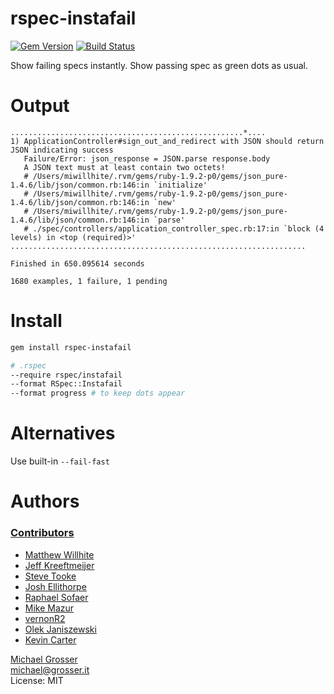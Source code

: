 # rspec-instafail
[![Gem Version](https://badge.fury.io/rb/rspec-instafail.svg)](https://rubygems.org/gems/rspec-instafail)
[![Build Status](https://travis-ci.org/grosser/rspec-instafail.svg)](https://travis-ci.org/grosser/rspec-instafail)

Show failing specs instantly. Show passing spec as green dots as usual.

Output
======

```
....................................................*....
1) ApplicationController#sign_out_and_redirect with JSON should return JSON indicating success
   Failure/Error: json_response = JSON.parse response.body
   A JSON text must at least contain two octets!
   # /Users/miwillhite/.rvm/gems/ruby-1.9.2-p0/gems/json_pure-1.4.6/lib/json/common.rb:146:in `initialize'
   # /Users/miwillhite/.rvm/gems/ruby-1.9.2-p0/gems/json_pure-1.4.6/lib/json/common.rb:146:in `new'
   # /Users/miwillhite/.rvm/gems/ruby-1.9.2-p0/gems/json_pure-1.4.6/lib/json/common.rb:146:in `parse'
   # ./spec/controllers/application_controller_spec.rb:17:in `block (4 levels) in <top (required)>'
..................................................................

Finished in 650.095614 seconds

1680 examples, 1 failure, 1 pending
```



Install
=======

```Bash
gem install rspec-instafail

# .rspec
--require rspec/instafail
--format RSpec::Instafail
--format progress # to keep dots appear
```

Alternatives
============

Use built-in `--fail-fast`

Authors
=======

### [Contributors](http://github.com/grosser/rspec-instafail/contributors)
 - [Matthew Willhite](http://github.com/miwillhite)
 - [Jeff Kreeftmeijer](http://jeffkreeftmeijer.com)
 - [Steve Tooke](http://tooky.github.com)
 - [Josh Ellithorpe](https://github.com/zquestz)
 - [Raphael Sofaer](https://github.com/rsofaer)
 - [Mike Mazur](https://github.com/mikem)
 - [vernonR2](https://github.com/vernonR2)
 - [Olek Janiszewski](https://github.com/exviva)
 - [Kevin Carter](https://github.com/DexterTheDragon)

[Michael Grosser](http://grosser.it)<br/>
michael@grosser.it<br/>
License: MIT

